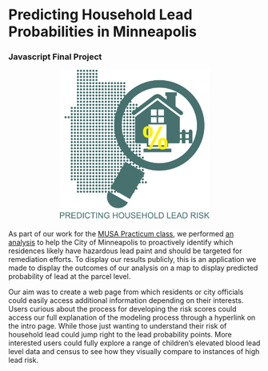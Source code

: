 # Predicting Household Lead Probabilities in Minneapolis

### Javascript Final Project

<p align="center">
<img src = "logo_MNlead1.png" width = "300">
</p>

As part of our work for the [MUSA Practicum class](https://pennmusa.github.io/MUSA_801.io/), we performed [an analysis](ForReference_AboutOurModel) to help the City of Minneapolis to proactively identify which residences likely have hazardous lead paint and should be targeted for remediation efforts. To display our results publicly, this is an application we made to display the outcomes of our analysis on a map to display predicted probability of lead at the parcel level.

Our aim was to create a web page from which residents or city officials could easily access additional information depending on their interests. Users curious about the process for developing the risk scores could access our full explanation of the modeling process through a hyperlink on the intro page. While those just wanting to understand their risk of household lead could jump right to the lead probability points. More interested users could fully explore a range of children’s elevated blood lead level data and census to see how they visually compare to instances of high lead risk. 
